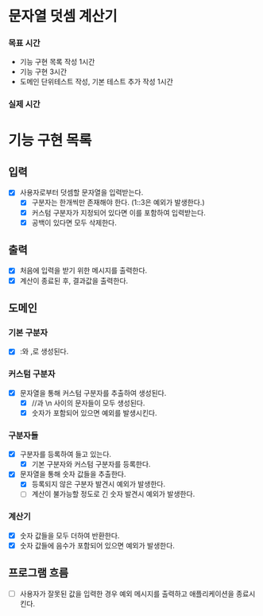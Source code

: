# 문자열 덧셈 계산기

### 목표 시간
- 기능 구현 목록 작성 1시간
- 기능 구현 3시간
- 도메인 단위테스트 작성, 기본 테스트 추가 작성 1시간

### 실제 시간

# 기능 구현 목록

## 입력
- [x] 사용자로부터 덧셈할 문자열을 입력받는다.
  - [x] 구분자는 한개씩만 존재해야 한다. (1::3은 예외가 발생한다.)
  - [x] 커스텀 구분자가 지정되어 있다면 이를 포함하여 입력받는다.
  - [x] 공백이 있다면 모두 삭제한다.

## 출력
- [x] 처음에 입력을 받기 위한 메시지를 출력한다.
- [x] 계산이 종료된 후, 결과값을 출력한다.

## 도메인

### 기본 구분자
- [x] :와 ,로 생성된다.

### 커스텀 구분자
- [x] 문자열을 통해 커스텀 구분자를 추출하여 생성된다.
  - [x] //과 \n 사이의 문자들이 모두 생성된다.
  - [x] 숫자가 포함되어 있으면 예외를 발생시킨다.

### 구분자들
- [x] 구분자를 등록하여 들고 있는다.
  - [x] 기본 구분자와 커스텀 구분자를 등록한다.
- [x] 문자열을 통해 숫자 값들을 추출한다.
  - [x] 등록되지 않은 구분자 발견시 예외가 발생한다.
  - [ ] 계산이 불가능할 정도로 긴 숫자 발견시 예외가 발생한다.

### 계산기
- [x] 숫자 값들을 모두 더하여 반환한다.
- [x] 숫자 값들에 음수가 포함되어 있으면 예외가 발생한다.

## 프로그램 흐름
- [ ] 사용자가 잘못된 값을 입력한 경우 예외 메시지를 출력하고 애플리케이션을 종료시킨다.
